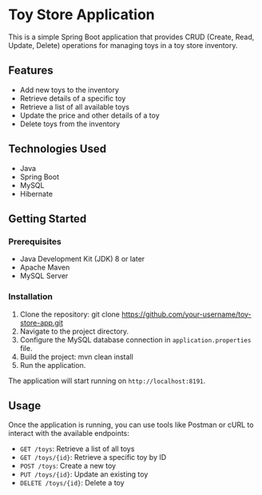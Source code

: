# Toy Store Application

This is a simple Spring Boot application that provides CRUD (Create, Read, Update, Delete) operations for managing toys in a toy store inventory.

## Features

- Add new toys to the inventory
- Retrieve details of a specific toy
- Retrieve a list of all available toys
- Update the price and other details of a toy
- Delete toys from the inventory

## Technologies Used

- Java
- Spring Boot
- MySQL
- Hibernate

## Getting Started

### Prerequisites

- Java Development Kit (JDK) 8 or later
- Apache Maven
- MySQL Server

### Installation

1. Clone the repository: git clone https://github.com/your-username/toy-store-app.git
2. Navigate to the project directory.
3. Configure the MySQL database connection in `application.properties` file.
4. Build the project: mvn clean install
5. Run the application.

The application will start running on `http://localhost:8191`.

## Usage

Once the application is running, you can use tools like Postman or cURL to interact with the available endpoints:

- `GET /toys`: Retrieve a list of all toys
- `GET /toys/{id}`: Retrieve a specific toy by ID
- `POST /toys`: Create a new toy
- `PUT /toys/{id}`: Update an existing toy
- `DELETE /toys/{id}`: Delete a toy